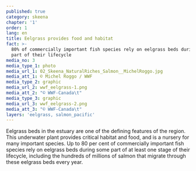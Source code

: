 ```yaml
---
published: true
category: skeena
chapter: '1'
order: 1
lang: en
title: Eelgrass provides food and habitat
fact: >-
  80% of commercially important fish species rely on eelgrass beds during some
  part of their lifecycle
media_no: 3
media_type_1: photo
media_url_1: 02_Skeena_NaturalRiches_Salmon__MichelRoggo.jpg
media_att_1: © Michel Roggo / WWF
media_type_2: graphic
media_url_2: wwf_eelgrass-1.png
media_att_2: "© WWF-Canada\t"
media_type_3: graphic
media_url_3: wwf_eelgrass-2.png
media_att_3: "© WWF-Canada\t"
layers: 'eelgrass, salmon_pacific'
---
```


Eelgrass beds in the estuary are one of the defining features of the region. This underwater plant provides critical habitat and food, and is a nursery for many important species. Up to 80 per cent of commercially important fish species rely on eelgrass beds during some part of at least one stage of their lifecycle, including the hundreds of millions of salmon that migrate through these eelgrass beds every year.
